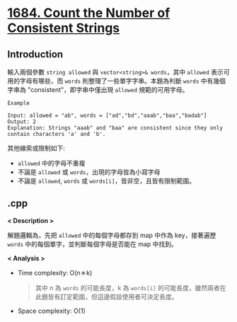 # [1684. Count the Number of Consistent Strings](https://leetcode.com/problems/count-the-number-of-consistent-strings/description/?envType=company&envId=google&favoriteSlug=google-thirty-days)
## Introduction
輸入兩個參數 `string allowed` 與 `vector<string>& words`，其中 `allowed` 表示可用的字母有哪些，而 `words` 則整理了一些單字字串。本題為判斷 `words` 中有幾個字串為 "consistent"，即字串中僅出現 `allowed` 規範的可用字母。

```
Example

Input: allowed = "ab", words = ["ad","bd","aaab","baa","badab"]
Output: 2
Explanation: Strings "aaab" and "baa" are consistent since they only contain characters 'a' and 'b'.
```

其他線索或限制如下:
- `allowed` 中的字母不重複
- 不論是 `allowed` 或 `words`，出現的字母皆為小寫字母
- 不論是 `allowed`, `words` 或 `words[i]`，皆非空，且皆有限制範圍。
## .cpp
**< Description >**

解題邏輯為，先把 `allowed` 中的每個字母都存到 map 中作為 key，接著遍歷 `words` 中的每個單字，並判斷每個字母是否能在 map 中找到。

**< Analysis >**
- Time complexity: O(n＊k)
    > 其中 n 為 `words` 的可能長度，k 為 `words[i]` 的可能長度，雖然兩者在此題皆有訂定範圍，但這邊假設使用者可決定長度。
- Space complexity: O(1)